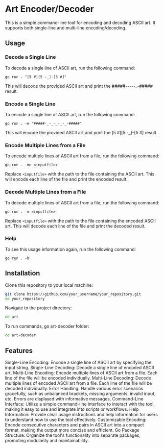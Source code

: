 # Art Encoder/Decoder

This is a simple command-line tool for encoding and decoding ASCII art. It supports both single-line and multi-line encoding/decoding.

## Usage

### Decode a Single Line
To decode a single line of ASCII art, run the following command:
```
go run . "[5 #][5 -_]-[5 #]"
```
This will decode the provided ASCII art and print the #####-_-_-_-_-_-##### result.

### Encode a Single Line
To encode a single line of ASCII art, run the following command:
```
go run . -e "#####-_-_-_-_-_-#####"
```
This will encode the provided ASCII art and print the [5 #][5 -_]-[5 #] result.

### Encode Multiple Lines from a File
To encode multiple lines of ASCII art from a file, run the following command:
```
go run . -me <inputfile>
```
Replace `<inputfile>` with the path to the file containing the ASCII art. This will encode each line of the file and print the encoded result.

### Decode Multiple Lines from a File
To decode multiple lines of ASCII art from a file, run the following command:
```
go run . -m <inputfile>
```
Replace `<inputfile>` with the path to the file containing the encoded ASCII art. This will decode each line of the file and print the decoded result.

### Help
To see this usage information again, run the following command:
```
go run . -h
```

## Installation

Clone this repository to your local machine:

```bash
git clone https://github.com/your_username/your_repository.git
cd your_repository
```

Navigate to the project directory:

```bash
cd art
```

To run commands, go art-decoder folder:

```bash
cd art-decoder
```

## Features

Single-Line Encoding: Encode a single line of ASCII art by specifying the input string.
Single-Line Decoding: Decode a single line of encoded ASCII art.
Multi-Line Encoding: Encode multiple lines of ASCII art from a file. Each line of the file will be encoded individually.
Multi-Line Decoding: Decode multiple lines of encoded ASCII art from a file. Each line of the file will be decoded individually.
Error Handling: Handle various error scenarios gracefully, such as unbalanced brackets, missing arguments, invalid input, etc. Errors are displayed with informative messages.
Command-Line Interface: Utilize a simple command-line interface to interact with the tool, making it easy to use and integrate into scripts or workflows.
Help Information: Provide clear usage instructions and help information for users to understand how to use the tool effectively.
Customizable Encoding: Encode consecutive characters and pairs in ASCII art into a compact format, making the output more concise and efficient.
Go Package Structure: Organize the tool's functionality into separate packages, promoting modularity and maintainability.